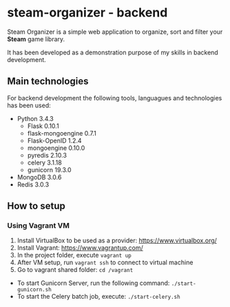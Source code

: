 # steam-organizer - backend
Steam Organizer is a simple web application to organize, sort and filter your **Steam** game library.

It has been developed as a demonstration purpose of my skills in backend development.

## Main technologies
For backend development the following tools, languagues and technologies has been used:
+ Python 3.4.3
    + Flask 0.10.1
    + flask-mongoengine 0.7.1
    + Flask-OpenID 1.2.4
    + mongoengine 0.10.0
    + pyredis 2.10.3
    + celery 3.1.18
    + gunicorn 19.3.0
+ MongoDB 3.0.6
+ Redis 3.0.3

## How to setup

### Using Vagrant VM

1. Install VirtualBox to be used as a provider: https://www.virtualbox.org/
1. Install Vagrant: https://www.vagrantup.com/
1. In the project folder, execute `vagrant up`
1. After VM setup, run `vagrant ssh` to connect to virtual machine
1. Go to vagrant shared folder: `cd /vagrant`

+ To start Gunicorn Server, run the following command: `./start-gunicorn.sh`
+ To start the Celery batch job, execute: `./start-celery.sh`

